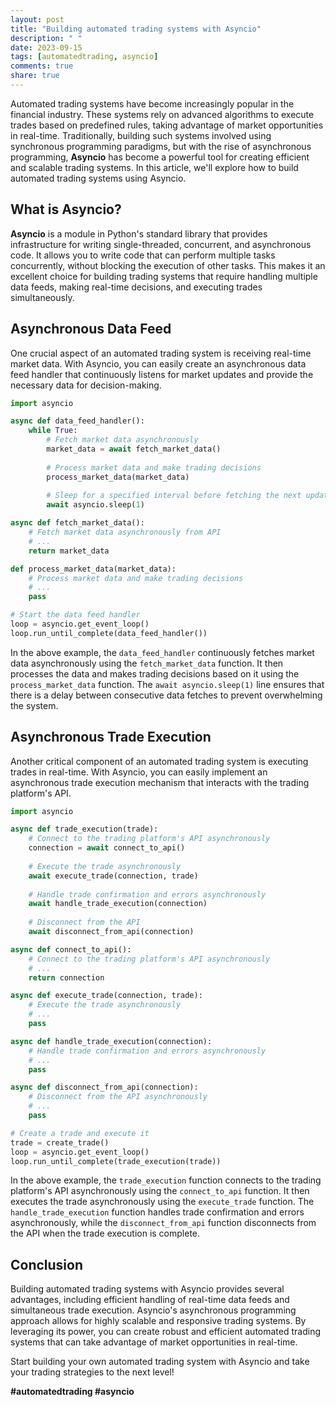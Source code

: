 ```yaml
---
layout: post
title: "Building automated trading systems with Asyncio"
description: " "
date: 2023-09-15
tags: [automatedtrading, asyncio]
comments: true
share: true
---
```


Automated trading systems have become increasingly popular in the financial industry. These systems rely on advanced algorithms to execute trades based on predefined rules, taking advantage of market opportunities in real-time. Traditionally, building such systems involved using synchronous programming paradigms, but with the rise of asynchronous programming, **Asyncio** has become a powerful tool for creating efficient and scalable trading systems. In this article, we'll explore how to build automated trading systems using Asyncio.

## What is Asyncio?

**Asyncio** is a module in Python's standard library that provides infrastructure for writing single-threaded, concurrent, and asynchronous code. It allows you to write code that can perform multiple tasks concurrently, without blocking the execution of other tasks. This makes it an excellent choice for building trading systems that require handling multiple data feeds, making real-time decisions, and executing trades simultaneously.

## Asynchronous Data Feed

One crucial aspect of an automated trading system is receiving real-time market data. With Asyncio, you can easily create an asynchronous data feed handler that continuously listens for market updates and provide the necessary data for decision-making.

```python
import asyncio

async def data_feed_handler():
    while True:
        # Fetch market data asynchronously
        market_data = await fetch_market_data()
        
        # Process market data and make trading decisions
        process_market_data(market_data)
 
        # Sleep for a specified interval before fetching the next update
        await asyncio.sleep(1)

async def fetch_market_data():
    # Fetch market data asynchronously from API
    # ...
    return market_data

def process_market_data(market_data):
    # Process market data and make trading decisions
    # ...
    pass

# Start the data feed handler
loop = asyncio.get_event_loop()
loop.run_until_complete(data_feed_handler())
```

In the above example, the `data_feed_handler` continuously fetches market data asynchronously using the `fetch_market_data` function. It then processes the data and makes trading decisions based on it using the `process_market_data` function. The `await asyncio.sleep(1)` line ensures that there is a delay between consecutive data fetches to prevent overwhelming the system.

## Asynchronous Trade Execution

Another critical component of an automated trading system is executing trades in real-time. With Asyncio, you can easily implement an asynchronous trade execution mechanism that interacts with the trading platform's API.

```python
import asyncio

async def trade_execution(trade):
    # Connect to the trading platform's API asynchronously
    connection = await connect_to_api()
    
    # Execute the trade asynchronously
    await execute_trade(connection, trade)
    
    # Handle trade confirmation and errors asynchronously
    await handle_trade_execution(connection)
    
    # Disconnect from the API
    await disconnect_from_api(connection)

async def connect_to_api():
    # Connect to the trading platform's API asynchronously
    # ...
    return connection

async def execute_trade(connection, trade):
    # Execute the trade asynchronously
    # ...
    pass

async def handle_trade_execution(connection):
    # Handle trade confirmation and errors asynchronously
    # ...
    pass

async def disconnect_from_api(connection):
    # Disconnect from the API asynchronously
    # ...
    pass

# Create a trade and execute it
trade = create_trade()
loop = asyncio.get_event_loop()
loop.run_until_complete(trade_execution(trade))
```

In the above example, the `trade_execution` function connects to the trading platform's API asynchronously using the `connect_to_api` function. It then executes the trade asynchronously using the `execute_trade` function. The `handle_trade_execution` function handles trade confirmation and errors asynchronously, while the `disconnect_from_api` function disconnects from the API when the trade execution is complete.

## Conclusion

Building automated trading systems with Asyncio provides several advantages, including efficient handling of real-time data feeds and simultaneous trade execution. Asyncio's asynchronous programming approach allows for highly scalable and responsive trading systems. By leveraging its power, you can create robust and efficient automated trading systems that can take advantage of market opportunities in real-time.

Start building your own automated trading system with Asyncio and take your trading strategies to the next level!

**#automatedtrading #asyncio**